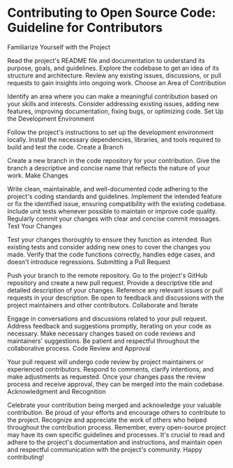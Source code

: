 # Contributing to Open Source Code: Guideline for Contributors

Familiarize Yourself with the Project

Read the project's README file and documentation to understand its purpose, goals, and guidelines.
Explore the codebase to get an idea of its structure and architecture.
Review any existing issues, discussions, or pull requests to gain insights into ongoing work.
Choose an Area of Contribution

Identify an area where you can make a meaningful contribution based on your skills and interests.
Consider addressing existing issues, adding new features, improving documentation, fixing bugs, or optimizing code.
Set Up the Development Environment

Follow the project's instructions to set up the development environment locally.
Install the necessary dependencies, libraries, and tools required to build and test the code.
Create a Branch

Create a new branch in the code repository for your contribution.
Give the branch a descriptive and concise name that reflects the nature of your work.
Make Changes

Write clean, maintainable, and well-documented code adhering to the project's coding standards and guidelines.
Implement the intended feature or fix the identified issue, ensuring compatibility with the existing codebase.
Include unit tests whenever possible to maintain or improve code quality.
Regularly commit your changes with clear and concise commit messages.
Test Your Changes

Test your changes thoroughly to ensure they function as intended.
Run existing tests and consider adding new ones to cover the changes you made.
Verify that the code functions correctly, handles edge cases, and doesn't introduce regressions.
Submitting a Pull Request

Push your branch to the remote repository.
Go to the project's GitHub repository and create a new pull request.
Provide a descriptive title and detailed description of your changes.
Reference any relevant issues or pull requests in your description.
Be open to feedback and discussions with the project maintainers and other contributors.
Collaborate and Iterate

Engage in conversations and discussions related to your pull request.
Address feedback and suggestions promptly, iterating on your code as necessary.
Make necessary changes based on code reviews and maintainers' suggestions.
Be patient and respectful throughout the collaborative process.
Code Review and Approval

Your pull request will undergo code review by project maintainers or experienced contributors.
Respond to comments, clarify intentions, and make adjustments as requested.
Once your changes pass the review process and receive approval, they can be merged into the main codebase.
Acknowledgment and Recognition

Celebrate your contribution being merged and acknowledge your valuable contribution.
Be proud of your efforts and encourage others to contribute to the project.
Recognize and appreciate the work of others who helped throughout the contribution process.
Remember, every open-source project may have its own specific guidelines and processes. It's crucial to read and adhere to the project's documentation and instructions, and maintain open and respectful communication with the project's community. Happy contributing!